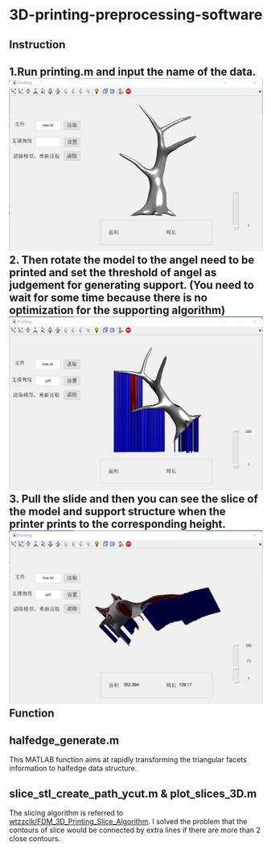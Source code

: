 3D-printing-preprocessing-software
====  
Instruction
-------  

1.Run printing.m and input the name of the data.
![](https://github.com/Philipcjh/3D-printing-preprocessing-software/blob/main/ins1.png)
2. Then rotate the model to the angel need to be printed and set the threshold of angel as judgement for generating support. (You need to wait for some time because there is no optimization for the supporting algorithm)
![](https://github.com/Philipcjh/3D-printing-preprocessing-software/blob/main/ins2.png)
3. Pull the slide and then you can see the slice of the model and support structure when the printer prints to the corresponding height.
![](https://github.com/Philipcjh/3D-printing-preprocessing-software/blob/main/ins3.png)
Function
-------  
halfedge_generate.m
------- 
This MATLAB function aims at rapidly transforming the triangular facets information to halfedge data structure. 

slice_stl_create_path_ycut.m & plot_slices_3D.m
------- 
The slicing algorithm is referred to [wtzzclk/FDM_3D_Printing_Slice_Algorithm](https://github.com/wtzzclk/FDM_3D_Printing_Slice_Algorithm ). 
I solved the problem that the contours of slice would be connected by extra lines if there are more than 2 close contours. 
